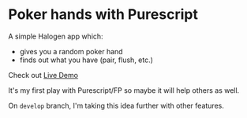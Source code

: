 # Poker hands with Purescript
A simple Halogen app which:
- gives you a random poker hand
- finds out what you have (pair, flush, etc.)

Check out [Live Demo](https://neculaiandrei.github.io/poker)

It's my first play with Purescript/FP so maybe it will help others as well.

On `develop` branch, I'm taking this idea further with other features.